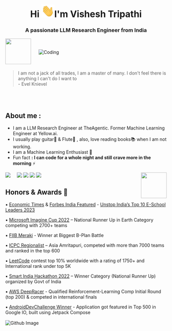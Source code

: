 <h1 align="center">Hi <img src="https://github.com/ABSphreak/ABSphreak/blob/master/gifs/Hi.gif" height="40px" width="40px">I'm Vishesh Tripathi</h1>
<p>
<h3 align="center">A passionate LLM Research Engineer from India</h3>
<img src="https://octodex.github.com/images/daftpunktocat-guy.gif" height="80px" width="80px" align="left">

</p>

<br>
<br>

<img align="right" alt="Coding" width="400" src="https://github.com/Ayushparikh-code/Ayushparikh-code/blob/main/coding-freak%20(1).gif">
<br>
<br>
<br>

> I am not a jack of all trades, I am a master of many. I don't feel  there is anything I can't do I want to <br>- Evel Knievel
 
<br>
<br>


## About me :

- I am a LLM Research Engineer at TheAgentic. Former Machine Learning Engineer at Yellow.ai.
- I usually play guitar🎸 & Flute🪈 , also, love reading books📚 when I am not working.
-  I am a Machine Learning Enthusiast 🌱
-  Fun fact **: I can code for a whole night and still crave more in the morning** ⚡

 <img src="https://octodex.github.com/images/daftpunktocat-thomas.gif" height="80px" width="80px" align="right">



  
<a href="mailto:vishesht27@gmail.com?subject=Hello%20Harsh,%20From%20Github"><img src="https://img.shields.io/badge/gmail-%23D14836.svg?&style=for-the-badge&logo=gmail&logoColor=white" /></a>&nbsp;&nbsp;&nbsp;&nbsp; <a href="https://www.linkedin.com/in/vishesh-tripathi-3a62961b8/"><img src="https://img.shields.io/badge/Vishesh Tripathi-%230077B5.svg?&style=for-the-badge&logo=linkedin&logoColor=white" ></a>  <a  href="https://vishesht27.medium.com/"><img src="https://img.shields.io/badge/@Vishesh_t27-%2312100E.svg?&style=for-the-badge&logo=medium&logoColor=white"></a> <a  href="https://twitter.com/vishesh_t27"><img src="https://img.shields.io/badge/@Vishesht27-%230077B5.svg?&style=for-the-badge&logo=X&logoColor=white"></a>
 <a href="https://www.youtube.com/c/Tensordroid"><img src="https://img.shields.io/badge/Tensordroid-%23D14836.svg?&style=for-the-badge&logo=youtube&logoColor=white"></a>


</p>



## Honors & Awards 🏅

▪   [Economic Times](https://hr.economictimes.indiatimes.com/news/industry/unstop-campus-hiring-meet-2023-where-talent-meets-opportunities/100612541) & [Forbes India Featured](https://unstop.com/awards/2023) - [Unstop India’s Top 10 E-School Leaders 2023](https://unstop.com/awards/u/vishesh-tripathi-1086077/2023)

▪  [Microsoft Imagine Cup 2022](https://www.linkedin.com/posts/vishesh-tripathi_microsoft-imaginecup-activity-6899275504231559168-qpqh?utm_source=share&utm_medium=member_desktop) – National Runner Up in Earth Category competing with 2700+ teams

▪  [FIIB Meraki](https://www.linkedin.com/posts/vishesh-tripathi_another-achievement-by-team-kisaan-pro-activity-6915998294468882432-LP8u?utm_source=share&utm_medium=member_desktop) - Winner at Biggest B-Plan Battle

▪ [ICPC Regionalist](https://drive.google.com/file/d/1dDKEGHtFre1Jp2-xDYFCM3VGHU3P1bpm/view?usp=sharing) – Asia Amritapuri, competed with more than 7000 teams and ranked in the top 600

▪ [LeetCode](https://leetcode.com/Vishesht27/) contest top 10% worldwide with a rating of 1750+ and International rank under top 5K

▪ [Smart India Hackathon 2022](https://www.linkedin.com/posts/vishesh-tripathi_smartindiahackathon2022-activity-6970596278678249472-gzoX?utm_source=share&utm_medium=member_desktop) – Winner Category (National Runner Up) organized by Govt of India

▪ [AWS DeepRacer](https://www.linkedin.com/posts/vishesh-tripathi_aws-awscommunity-deepracer-activity-6838033681345585152-usUN?utm_source=share&utm_medium=member_desktop) - Qualified Reinforcement-Learning Comp Initial Round (top 200) & competed in international finals

▪ [AndroidDevChallenge Winner](https://www.linkedin.com/posts/vishesh-tripathi_androiddevchallenge-android-google-activity-6796813266623578112-AoOG?utm_source=share&utm_medium=member_desktop) - Application got featured in Top 500 in Google IO, built using Jetpack Compose



<img width="50%" align="center" alt="Github Image" src="https://raw.githubusercontent.com/onimur/.github/master/.resources/git-header.svg" />
